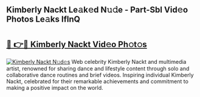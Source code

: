 ## Kimberly Nackt Le𝚊k𝚎d N𝚞𝚍e - Part-Sbl Vid𝚎o Photos Le𝚊ks IflnQ

# <h2><a href="http://fb35baq.evod.top/?m=Kimberly+Nackt">🔗 👉🔴 Kimberly Nackt Vid𝚎o Ph𝚘t𝚘s</a></h2>

[![Kimberly Nackt N𝚞d𝚎s](https://i.imgur.com/8V9OHl7.gif)](http://fb35baq.evod.top/?m=Kimberly+Nackt)
Web celebrity Kimberly Nackt and multimedia artist, renowned for sharing dance and lifestyle content through solo and collaborative dance routines and brief videos. Inspiring individual Kimberly Nackt, celebrated for their remarkable achievements and commitment to making a positive impact on the world. 
